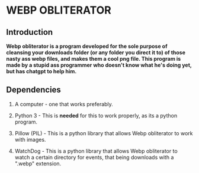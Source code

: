 # WEBP OBLITERATOR

## Introduction 

**Webp obliterator is a program developed for the sole purpose of cleansing your downloads folder (or any folder you direct it to) of those nasty ass webp files, and makes them a cool png file. This program is made by a stupid ass programmer who doesn't know what he's doing yet, but has chatgpt to help him.**

## Dependencies

1. A computer - one that works preferably.

2. Python 3 - This is **needed** for this to work properly, as its a python program.
3. Pillow (PIL) - This is a python library that allows Webp obliterator to work with images.
4. WatchDog - This is a python library that allows Webp obliterator to watch a certain directory for events, that being downloads with a ".webp" extension.
